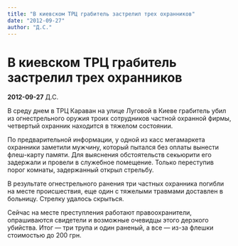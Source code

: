 ```yaml
---
title: "В киевском ТРЦ грабитель застрелил трех охранников"
date: "2012-09-27"
author: "Д.С."
---
```


# В киевском ТРЦ грабитель застрелил трех охранников

**2012-09-27** Д.С.

В среду днем в ТРЦ Караван на улице Луговой в Киеве грабитель убил из огнестрельного оружия троих сотрудников частной охранной фирмы, четвертый охранник находится в тяжелом состоянии.

По предварительной информации, у одной из касс мегамаркета охранники заметили мужчину, который пытался без оплаты вынести флеш-карту памяти. Для выяснения обстоятельств секьюрити его задержали и провели в служебное помещение. Только переступив порог комнаты, задержанный открыл стрельбу.

В результате огнестрельного ранения три частных охранника погибли на месте происшествия, еще один с тяжелыми травмами доставлен в больницу. Стрелку удалось скрыться.

Сейчас на месте преступления работают правоохранители, опрашиваются свидетели и возможные очевидцы этого дерзкого убийства. Итог — три трупа и один раненый, а все — из-за флешки стоимостью до 200 грн.